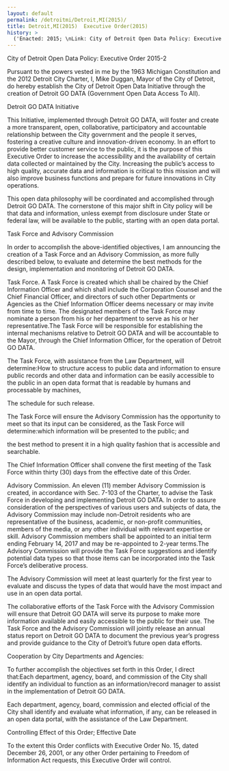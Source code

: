 ```yaml
---
layout: default
permalink: /detroitmi/Detroit,MI(2015)/
title: Detroit,MI(2015)  Executive Order(2015)
history: >
  ('Enacted: 2015; \nLink: City of Detroit Open Data Policy: Executive Order 2015-2;\nMeans: Executive Order',)
---
```


<p>City of Detroit Open Data Policy: Executive Order 2015-2</p> <p>Pursuant to the powers vested in me by the 1963 Michigan Constitution and the 2012 Detroit City Charter, I, Mike Duggan, Mayor of the City of Detroit, do hereby establish the City of Detroit Open Data Initiative through the creation of Detroit GO DATA (Government Open Data Access To All).</p> <p>Detroit GO DATA Initiative</p> <p>This Initiative, implemented through Detroit GO DATA, will foster and create a more transparent, open, collaborative, participatory and accountable relationship between the City government and the people it serves, fostering a creative culture and innovation-driven economy. In an effort to provide better customer service to the public, it is the purpose of this Executive Order to increase the accessibility and the availability of certain data collected or maintained by the City. Increasing the public’s access to high quality, accurate data and information is critical to this mission and will also improve business functions and prepare for future innovations in City operations.</p> <p>This open data philosophy will be coordinated and accomplished through Detroit GO DATA. The cornerstone of this major shift in City policy will be that data and information, unless exempt from disclosure under State or federal law, will be available to the public, starting with an open data portal.</p> <p>Task Force and Advisory Commission</p> <p>In order to accomplish the above-identified objectives, I am announcing the creation of a Task Force and an Advisory Commission, as more fully described below, to evaluate and determine the best methods for the design, implementation and monitoring of Detroit GO DATA.</p> <p>Task Force. A Task Force is created which shall be chaired by the Chief Information Officer and which shall include the Corporation Counsel and the Chief Financial Officer, and directors of such other Departments or Agencies as the Chief Information Officer deems necessary or may invite from time to time. The designated members of the Task Force may nominate a person from his or her department to serve as his or her representative.The Task Force will be responsible for establishing the internal mechanisms relative to Detroit GO DATA and will be accountable to the Mayor, through the Chief Information Officer, for the operation of Detroit GO DATA.</p> <p>The Task Force, with assistance from the Law Department, will determine:How to structure access to public data and information to ensure public records and other data and information can be easily accessible to the public in an open data format that is readable by humans and processable by machines,</p> <p>The schedule for such release.</p> <p>The Task Force will ensure the Advisory Commission has the opportunity to meet so that its input can be considered, as the Task Force will determine:which information will be presented to the public; and</p> <p>the best method to present it in a high quality fashion that is accessible and searchable.</p> <p>The Chief Information Officer shall convene the first meeting of the Task Force within thirty (30) days from the effective date of this Order.</p> <p>Advisory Commission. An eleven (11) member Advisory Commission is created, in accordance with Sec. 7-103 of the Charter, to advise the Task Force in developing and implementing Detroit GO DATA. In order to assure consideration of the perspectives of various users and subjects of data, the Advisory Commission may include non-Detroit residents who are representative of the business, academic, or non-profit communities, members of the media, or any other individual with relevant expertise or skill. Advisory Commission members shall be appointed to an initial term ending February 14, 2017 and may be re-appointed to 2-year terms.The Advisory Commission will provide the Task Force suggestions and identify potential data types so that those items can be incorporated into the Task Force’s deliberative process.</p> <p>The Advisory Commission will meet at least quarterly for the first year to evaluate and discuss the types of data that would have the most impact and use in an open data portal.</p> <p>The collaborative efforts of the Task Force with the Advisory Commission will ensure that Detroit GO DATA will serve its purpose to make more information available and easily accessible to the public for their use. The Task Force and the Advisory Commission will jointly release an annual status report on Detroit GO DATA to document the previous year’s progress and provide guidance to the City of Detroit’s future open data efforts.</p> <p>Cooperation by City Departments and Agencies:</p> <p>To further accomplish the objectives set forth in this Order, I direct that:Each department, agency, board, and commission of the City shall identify an individual to function as an information/record manager to assist in the implementation of Detroit GO DATA.</p> <p>Each department, agency, board, commission and elected official of the City shall identify and evaluate what information, if any, can be released in an open data portal, with the assistance of the Law Department.</p> <p>Controlling Effect of this Order; Effective Date</p> <p>To the extent this Order conflicts with Executive Order No. 15, dated December 26, 2001, or any other Order pertaining to Freedom of Information Act requests, this Executive Order will control.</p>